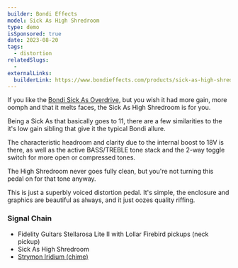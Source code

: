 ```yaml
---
builder: Bondi Effects
model: Sick As High Shredroom
type: demo
isSponsored: true
date: 2023-08-20
tags:
  - distortion
relatedSlugs:
  -
externalLinks:
  builderLink: https://www.bondieffects.com/products/sick-as-high-shredroom-graphite
---
```


If you like the [Bondi Sick As Overdrive](/demos/bondi-effects-sick-as-mkiii), but you wish it had more gain, more oomph and that it melts faces, the Sick As High Shredroom is for you.

Being a Sick As that basically goes to 11, there are a few similarities to the it's low gain sibling that give it the typical Bondi allure.

The characteristic headroom and clarity due to the internal boost to 18V is there, as well as the active BASS/TREBLE tone stack and the 2-way toggle switch for more open or compressed tones.

The High Shredroom never goes fully clean, but you're not turning this pedal on for that tone anyway.

This is just a superbly voiced distortion pedal. It's simple, the enclosure and graphics are beautiful as always, and it just oozes quality riffing.

### Signal Chain

- Fidelity Guitars Stellarosa Lite II with Lollar Firebird pickups (neck pickup)
- Sick As High Shredroom
- [Strymon Iridium (chime)](/demos/strymon-iridium)
